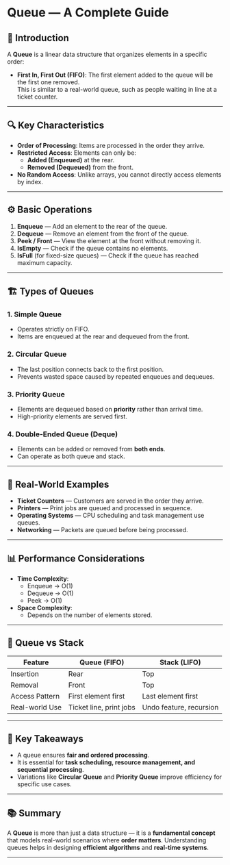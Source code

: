 # Queue — A Complete Guide

## 📌 Introduction
A **Queue** is a linear data structure that organizes elements in a specific order:  
- **First In, First Out (FIFO)**: The first element added to the queue will be the first one removed.  
This is similar to a real-world queue, such as people waiting in line at a ticket counter.

---

## 🔍 Key Characteristics
- **Order of Processing**: Items are processed in the order they arrive.
- **Restricted Access**: Elements can only be:
  - **Added (Enqueued)** at the rear.
  - **Removed (Dequeued)** from the front.
- **No Random Access**: Unlike arrays, you cannot directly access elements by index.

---

## ⚙️ Basic Operations
1. **Enqueue** — Add an element to the rear of the queue.
2. **Dequeue** — Remove an element from the front of the queue.
3. **Peek / Front** — View the element at the front without removing it.
4. **IsEmpty** — Check if the queue contains no elements.
5. **IsFull** (for fixed-size queues) — Check if the queue has reached maximum capacity.

---

## 🏗 Types of Queues
### 1. **Simple Queue**
- Operates strictly on FIFO.
- Items are enqueued at the rear and dequeued from the front.

### 2. **Circular Queue**
- The last position connects back to the first position.
- Prevents wasted space caused by repeated enqueues and dequeues.

### 3. **Priority Queue**
- Elements are dequeued based on **priority** rather than arrival time.
- High-priority elements are served first.

### 4. **Double-Ended Queue (Deque)**
- Elements can be added or removed from **both ends**.
- Can operate as both queue and stack.

---

## 🧠 Real-World Examples
- **Ticket Counters** — Customers are served in the order they arrive.
- **Printers** — Print jobs are queued and processed in sequence.
- **Operating Systems** — CPU scheduling and task management use queues.
- **Networking** — Packets are queued before being processed.

---

## 📊 Performance Considerations
- **Time Complexity**:  
  - Enqueue → O(1)  
  - Dequeue → O(1)  
  - Peek → O(1)  
- **Space Complexity**:  
  - Depends on the number of elements stored.

---

## 🔄 Queue vs Stack
| Feature          | Queue (FIFO)             | Stack (LIFO)             |
|------------------|--------------------------|--------------------------|
| Insertion        | Rear                    | Top                     |
| Removal          | Front                   | Top                     |
| Access Pattern   | First element first     | Last element first      |
| Real-world Use   | Ticket line, print jobs | Undo feature, recursion |

---

## 🚀 Key Takeaways
- A queue ensures **fair and ordered processing**.
- It is essential for **task scheduling, resource management, and sequential processing**.
- Variations like **Circular Queue** and **Priority Queue** improve efficiency for specific use cases.

---

## 📚 Summary
A **Queue** is more than just a data structure — it is a **fundamental concept** that models real-world scenarios where **order matters**. Understanding queues helps in designing **efficient algorithms** and **real-time systems**.

---
